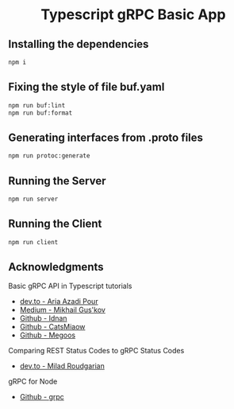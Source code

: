 <h1 align="center">Typescript gRPC Basic App</h1>

## Installing the dependencies
``` bash
npm i
```

## Fixing the style of file buf.yaml
``` bash
npm run buf:lint
npm run buf:format
```

## Generating interfaces from .proto files
``` bash
npm run protoc:generate
```

## Running the Server
``` bash
npm run server
```

## Running the Client
``` bash
npm run client
```

## Acknowledgments
Basic gRPC API in Typescript tutorials
- [dev.to - Aria Azadi Pour](https://dev.to/devaddict/use-grpc-with-node-js-and-typescript-3c58)
- [Medium - Mikhail Gus'kov](https://medium.com/front-end-weekly/implementation-of-grpc-in-web-and-server-with-typescript-165e8ca0155b)
- [Github - Idnan](https://github.com/Idnan/ts-grpc-example/blob/master/src/server.ts)
- [Github - CatsMiaow](https://github.com/CatsMiaow/node-grpc-typescript/blob/master/src/client.ts)
- [Github - Megoos](https://github.com/Megoos/gRPC-web-example/blob/main/server/services.ts)

Comparing REST Status Codes to gRPC Status Codes
- [dev.to - Milad Roudgarian](https://dev.to/mindwingx/common-status-codes-in-grpc-and-http-38pd)

gRPC for Node
- [Github - grpc](https://github.com/grpc/grpc-node?tab=readme-ov-file)
